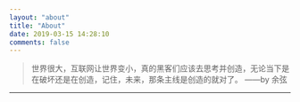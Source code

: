 ```yaml
---
layout: "about"
title: "About"
date: 2019-03-15 14:28:10
comments: false
---
```


  



  


  

> 世界很大，互联网让世界变小，真的黑客们应该去思考并创造，无论当下是在破坏还是在创造，记住，未来，那条主线是创造的就对了。 ——by 余弦
  
  
  
  
  
  
  
  
  
  
  
  
  
  
  
  
  
  
  
  
  
  
  
  
---


